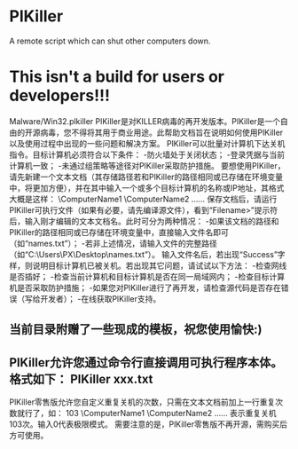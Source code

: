 # PlKiller
A remote script which can shut other computers down.
# This isn't a build for users or developers!!!

Malware/Win32.plkiller
PlKiller是对KILLER病毒的再开发版本。PlKiller是一个自由的开源病毒，您不得将其用于商业用途。此帮助文档旨在说明如何使用PlKiller以及使用过程中出现的一些问题和解决方案。
PlKiller可以批量对计算机下达关机指令。目标计算机必须符合以下条件：
	-防火墙处于关闭状态；
	-登录凭据与当前计算机一致；
	-未通过组策略等途径对PlKiller采取防护措施。
要想使用PlKiller，请先新建一个文本文档（其存储路径若和PlKiller的路径相同或已存储在环境变量中，将更加方便），并在其中输入一个或多个目标计算机的名称或IP地址，其格式大概是这样：
	\\ComputerName1
	\\ComputerName2
	……
保存文档后，请运行PlKiller可执行文件（如果有必要，请先编译源文件），看到“Filename>”提示符后，输入刚才编辑的文本文档名。此时可分为两种情况：
	-如果该文档的路径和PlKiller的路径相同或已存储在环境变量中，直接输入文件名即可（如“names.txt”）；
	-若非上述情况，请输入文件的完整路径（如“C:\Users\PX\Desktop\names.txt”）。
输入文件名后，若出现“Success”字样，则说明目标计算机已被关机。若出现其它问题，请试试以下方法：
	-检查网线是否插好；
	-检查当前计算机和目标计算机是否在同一局域网内；
	-检查目标计算机是否采取防护措施；
	-如果您对PlKiller进行了再开发，请检查源代码是否存在错误（写给开发者）；
	-在线获取PlKiller支持。

当前目录附赠了一些现成的模板，祝您使用愉快:)
-----------------------------------------------
PlKiller允许您通过命令行直接调用可执行程序本体。格式如下：
	PlKiller xxx.txt
-----------------------------------------------
PlKiller零售版允许您自定义重复关机的次数，只需在文本文档前加上一行重复次数就行了，如：
	103
	\\ComputerName1
	\\ComputerName2
	……
表示重复关机103次。输入0代表极限模式。
需要注意的是，PlKiller零售版不再开源，需购买后方可使用。
